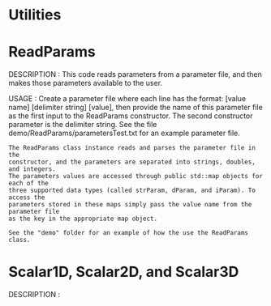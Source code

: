 # Utilities

# ReadParams
  DESCRIPTION :
    This code reads parameters from a parameter file, and then makes those parameters
    available to the user.
    
  USAGE :
    Create a parameter file where each line has the format:
    [value name] [delimiter string] [value],
    then provide the name of this parameter file as the first input to the ReadParams 
    constructor. The second constructor parameter is the delimiter string. See the 
    file demo/ReadParams/parametersTest.txt for an example parameter file.
    
    The ReadParams class instance reads and parses the parameter file in the 
    constructor, and the parameters are separated into strings, doubles, and integers.
    The parameters values are accessed through public std::map objects for each of the
    three supported data types (called strParam, dParam, and iParam). To access the
    parameters stored in these maps simply pass the value name from the parameter file
    as the key in the appropriate map object.
    
    See the "demo" folder for an example of how the use the ReadParams class.
    
# Scalar1D, Scalar2D, and Scalar3D
  DESCRIPTION :
    
